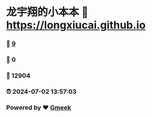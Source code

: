 # 龙宇翔的小本本 :link: https://longxiucai.github.io 
### :page_facing_up: [9](https://longxiucai.github.io/tag.html) 
### :speech_balloon: 0 
### :hibiscus: 12904 
### :alarm_clock: 2024-07-02 13:57:03 
### Powered by :heart: [Gmeek](https://github.com/Meekdai/Gmeek)
